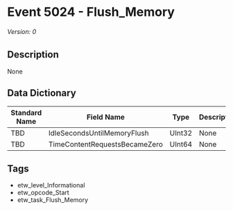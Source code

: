 # Event 5024 - Flush_Memory
###### Version: 0

## Description
None

## Data Dictionary
|Standard Name|Field Name|Type|Description|Sample Value|
|---|---|---|---|---|
|TBD|IdleSecondsUntilMemoryFlush|UInt32|None|`None`|
|TBD|TimeContentRequestsBecameZero|UInt64|None|`None`|

## Tags
* etw_level_Informational
* etw_opcode_Start
* etw_task_Flush_Memory